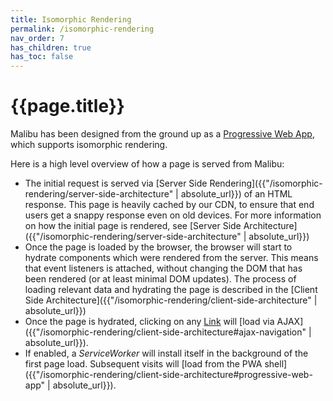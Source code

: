 ```yaml
---
title: Isomorphic Rendering
permalink: /isomorphic-rendering
nav_order: 7
has_children: true
has_toc: false
---
```

# {{page.title}}

Malibu has been designed from the ground up as a [Progressive Web App](https://developers.google.com/web/progressive-web-apps), which supports isomorphic rendering.

Here is a high level overview of how a page is served from Malibu:
* The initial request is served via [Server Side Rendering]({{"/isomorphic-rendering/server-side-architecture" | absolute_url}}) of an HTML response. This page is heavily cached by our CDN, to ensure that end users get a snappy response even on old devices. For more information on how the initial page is rendered, see [Server Side Architecture]({{"/isomorphic-rendering/server-side-architecture" | absolute_url}})
* Once the page is loaded by the browser, the browser will start to hydrate components which were rendered from the server. This means that event listeners is attached, without changing the DOM that has been rendered (or at least minimal DOM updates). The process of loading relevant data and hydrating the page is described in the [Client Side Architecture]({{"/isomorphic-rendering/client-side-architecture" | absolute_url}})
* Once the page is hydrated, clicking on any [Link](https://developers.quintype.com/quintype-node-components/Link.html) will [load via AJAX]({{"/isomorphic-rendering/client-side-architecture#ajax-navigation" | absolute_url}}).
* If enabled, a *ServiceWorker* will install itself in the background of the first page load. Subsequent visits will [load from the PWA shell]({{"/isomorphic-rendering/client-side-architecture#progressive-web-app" | absolute_url}}).
